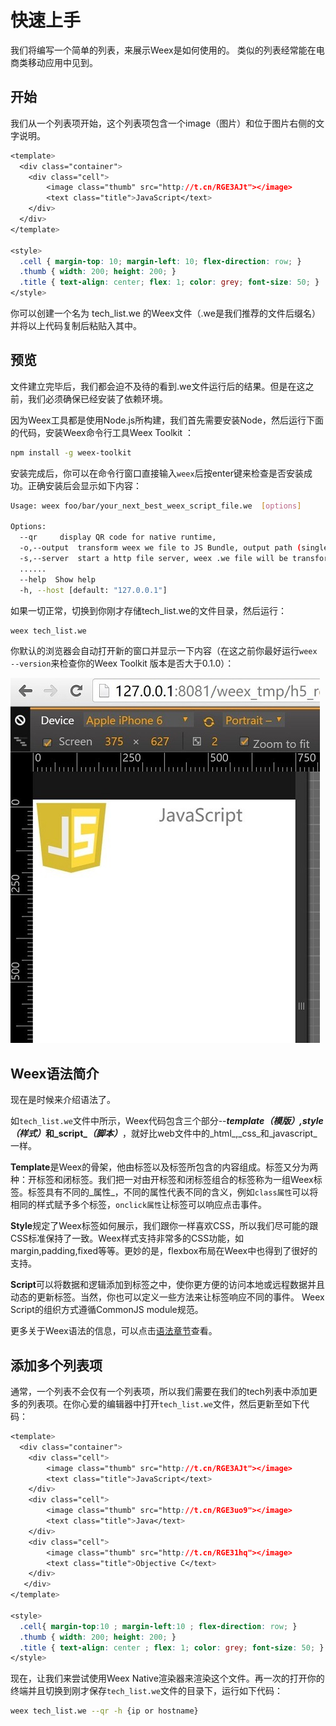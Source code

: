 # 快速上手

我们将编写一个简单的列表，来展示Weex是如何使用的。 类似的列表经常能在电商类移动应用中见到。

## 开始

我们从一个列表项开始，这个列表项包含一个image（图片）和位于图片右侧的文字说明。

```css
<template>
  <div class="container">
    <div class="cell">
        <image class="thumb" src="http://t.cn/RGE3AJt"></image>
        <text class="title">JavaScript</text>
    </div>
  </div>
</template>

<style>
  .cell { margin-top: 10; margin-left: 10; flex-direction: row; }
  .thumb { width: 200; height: 200; }
  .title { text-align: center; flex: 1; color: grey; font-size: 50; }
</style>
```

你可以创建一个名为 tech\_list.we 的Weex文件（.we是我们推荐的文件后缀名）并将以上代码复制后粘贴入其中。

## 预览

文件建立完毕后，我们都会迫不及待的看到.we文件运行后的结果。但是在这之前，我们必须确保已经安装了依赖环境。

因为Weex工具都是使用Node.js所构建，我们首先需要安装Node，然后运行下面的代码，安装Weex命令行工具Weex Toolkit ：

```bash
npm install -g weex-toolkit
```

安装完成后，你可以在命令行窗口直接输入`weex`后按enter键来检查是否安装成功。正确安装后会显示如下内容：

```bash
Usage: weex foo/bar/your_next_best_weex_script_file.we  [options]

Options:
  --qr     display QR code for native runtime, 
  -o,--output  transform weex we file to JS Bundle, output path (single JS bundle file or dir)
  -s,--server  start a http file server, weex .we file will be transforme to JS bundle on the server , specify local root path using the option  
  ......
  --help  Show help         
  -h, --host [default: "127.0.0.1"]
```

如果一切正常，切换到你刚才存储tech\_list.we的文件目录，然后运行：

```bash
weex tech_list.we
```

你默认的浏览器会自动打开新的窗口并显示一下内容（在这之前你最好运行`weex --version`来检查你的Weex Toolkit 版本是否大于0.1.0）：

![](/assets/TB1y151LVXXXXXXaXXXoRYgWVXX-495-584.jpg)

## Weex语法简介

现在是时候来介绍语法了。

如`tech_list.we`文件中所示，Weex代码包含三个部分--_**template（模版）,style**_**_（样式）_**和_**script**_**_（脚本）_**，就好比web文件中的_html_,_css_和_javascript_一样。

**Template**是Weex的骨架，他由标签以及标签所包含的内容组成。标签又分为两种：开标签和闭标签。我们把一对由开标签和闭标签组合的标签称为一组Weex标签。标签具有不同的_属性_，不同的属性代表不同的含义，例如`class属性`可以将相同的样式赋予多个标签，`onclick属性`让标签可以响应点击事件。

**Style**规定了Weex标签如何展示，我们跟你一样喜欢CSS，所以我们尽可能的跟CSS标准保持了一致。Weex样式支持非常多的CSS功能，如margin,padding,fixed等等。更妙的是，flexbox布局在Weex中也得到了很好的支持。

**Script**可以将数据和逻辑添加到标签之中，使你更方便的访问本地或远程数据并且动态的更新标签。当然，你也可以定义一些方法来让标签响应不同的事件。 Weex Script的组织方式遵循CommonJS module规范。

更多关于Weex语法的信息，可以点击[语法章节](/syntax.md)查看。

## 添加多个列表项

通常，一个列表不会仅有一个列表项，所以我们需要在我们的tech列表中添加更多的列表项。在你心爱的编辑器中打开`tech_list.we`文件，然后更新至如下代码：

```css
<template>
  <div class="container">
    <div class="cell">
        <image class="thumb" src="http://t.cn/RGE3AJt"></image>
        <text class="title">JavaScript</text>
    </div>
    <div class="cell">
        <image class="thumb" src="http://t.cn/RGE3uo9"></image>
        <text class="title">Java</text>
    </div>
    <div class="cell">
        <image class="thumb" src="http://t.cn/RGE31hq"></image>
        <text class="title">Objective C</text>
    </div>
   </div>
</template>

<style>
  .cell{ margin-top:10 ; margin-left:10 ; flex-direction: row; }
  .thumb { width: 200; height: 200; }
  .title { text-align: center ; flex: 1; color: grey; font-size: 50; }
</style>
```

现在，让我们来尝试使用Weex Native渲染器来渲染这个文件。再一次的打开你的终端并且切换到刚才保存`tech_list.we`文件的目录下，运行如下代码：

```bash
weex tech_list.we --qr -h {ip or hostname}
```



